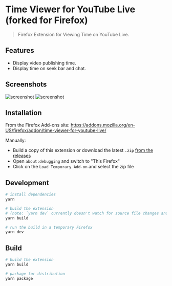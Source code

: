 # Time Viewer for YouTube Live (forked for Firefox)

> Firefox Extension for Viewing Time on YouTube Live.

## Features

- Display video publishing time.
- Display time on seek bar and chat.

## Screenshots

![screenshot](.github/img/screenshot1.png)
![screenshot](.github/img/screenshot2.png)

## Installation

From the Firefox Add-ons site: https://addons.mozilla.org/en-US/firefox/addon/time-viewer-for-youtube-live/

Manually:
- Build a copy of this extension or download the latest `.zip` [from the releases](https://github.com/mkody/ff-youtube-live-time-viewer/releases/latest)
- Open `about:debugging` and switch to "This Firefox"
- Click on the `Load Temporary Add-on` and select the zip file

## Development

```bash
# install dependencies
yarn

# build the extension
# (note: `yarn dev` currently doesn't watch for source file changes and rebuild, so run this again in the background to see them applied)
yarn build

# run the build in a temporary Firefox
yarn dev
```

## Build

```bash
# build the extension
yarn build

# package for distribution
yarn package
```
